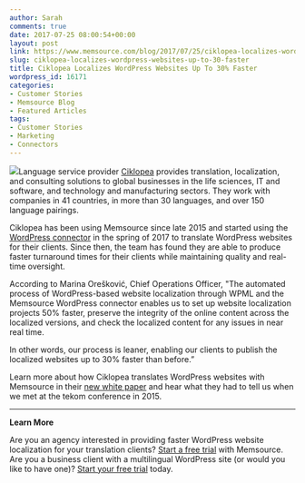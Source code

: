```yaml
---
author: Sarah
comments: true
date: 2017-07-25 08:00:54+00:00
layout: post
link: https://www.memsource.com/blog/2017/07/25/ciklopea-localizes-wordpress-websites-up-to-30-faster/
slug: ciklopea-localizes-wordpress-websites-up-to-30-faster
title: Ciklopea Localizes WordPress Websites Up To 30% Faster
wordpress_id: 16171
categories:
- Customer Stories
- Memsource Blog
- Featured Articles
tags:
- Customer Stories
- Marketing
- Connectors
---
```


[![](http://www.memsource.com/wp-content/uploads/2017/07/ciklopea-logo-large-1024x233.png)](http://www.memsource.com/wp-content/uploads/2017/07/ciklopea-logo-large.png)Language service provider [Ciklopea](https://ciklopea.com/) provides translation, localization, and consulting solutions to global businesses in the life sciences, IT and software, and technology and manufacturing sectors. They work with companies in 41 countries, in more than 30 languages, and over 150 language pairings.<!-- more -->

Ciklopea has been using Memsource since late 2015 and started using the [WordPress connector](https://wiki.memsource.com/wiki/WordPress_Plugin) in the spring of 2017 to translate WordPress websites for their clients. Since then, the team has found they are able to produce faster turnaround times for their clients while maintaining quality and real-time oversight.

According to Marina Orešković, Chief Operations Officer, "The automated process of WordPress-based website localization through WPML and the Memsource WordPress connector enables us to set up website localization projects 50% faster, preserve the integrity of the online content across the localized versions, and check the localized content for any issues in near real time.

In other words, our process is leaner, enabling our clients to publish the localized websites up to 30% faster than before.”

Learn more about how Ciklopea translates WordPress websites with Memsource in their [new white paper](https://ciklopea.com/resource/automating-website-localization-with-wpml-plugin-white-paper/) and hear what they had to tell us when we met at the tekom conference in 2015.



---------

**Learn More**

Are you an agency interested in providing faster WordPress website localization for your translation clients? [Start a free trial](https://cloud.memsource.com/web/organization/signup?e=ULTIMATE) with Memsource.
Are you a business client with a multilingual WordPress site (or would you like to have one)? [Start your free trial](https://cloud.memsource.com/web/organization/signup?e=ULTIMATE) today.
